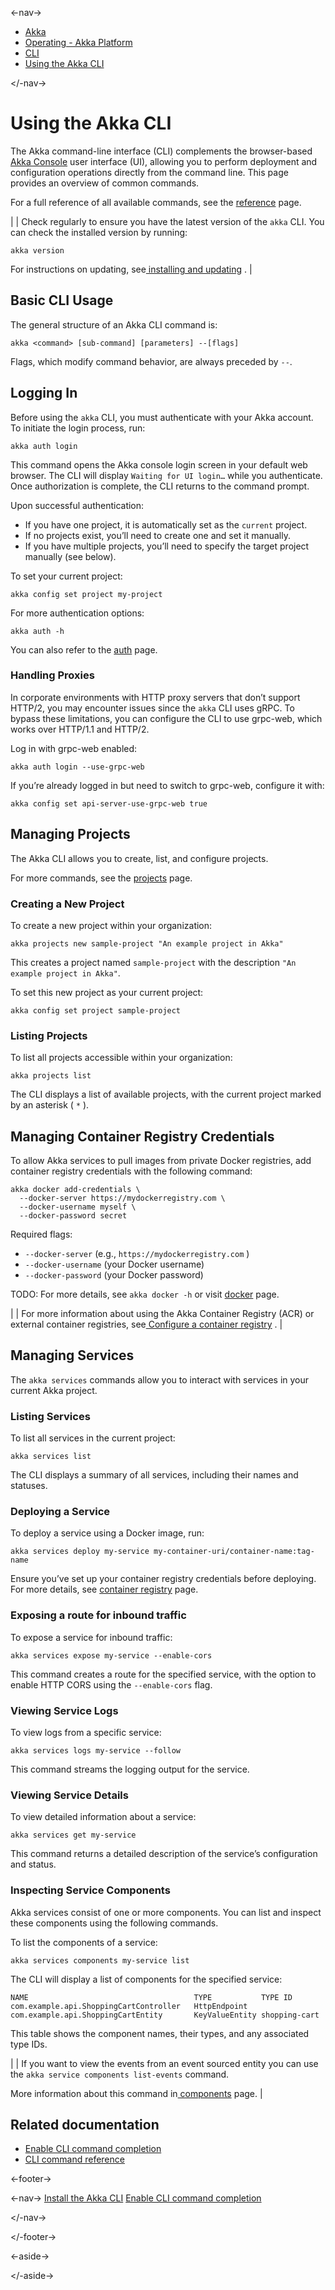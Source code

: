 

<-nav->

- [  Akka](../../index.html)
- [  Operating - Akka Platform](../index.html)
- [  CLI](index.html)
- [  Using the Akka CLI](using-cli.html)



</-nav->



# Using the Akka CLI

The Akka command-line interface (CLI) complements the browser-based [Akka Console](https://console.akka.io/) user interface (UI), allowing you to perform deployment and configuration operations directly from the command line. This page provides an overview of common commands.

For a full reference of all available commands, see the [reference](../../reference/cli/akka-cli/index.html) page.

|  | Check regularly to ensure you have the latest version of the `akka`   CLI. You can check the installed version by running:  


```shell
akka version
```

  For instructions on updating, see[  installing and updating](installation.html)  . |

## [](about:blank#_basic_cli_usage) Basic CLI Usage

The general structure of an Akka CLI command is:


```shell
akka <command> [sub-command] [parameters] --[flags]
```

Flags, which modify command behavior, are always preceded by `--`.

## [](about:blank#_logging_in) Logging In

Before using the `akka` CLI, you must authenticate with your Akka account. To initiate the login process, run:


```shell
akka auth login
```

This command opens the Akka console login screen in your default web browser. The CLI will display `Waiting for UI login…​` while you authenticate. Once authorization is complete, the CLI returns to the command prompt.

Upon successful authentication:

- If you have one project, it is automatically set as the `current`   project.
- If no projects exist, you’ll need to create one and set it manually.
- If you have multiple projects, you’ll need to specify the target project manually (see below).

To set your current project:


```shell
akka config set project my-project
```

For more authentication options:


```shell
akka auth -h
```

You can also refer to the [auth](../../reference/cli/akka-cli/akka_auth.html) page.

### [](about:blank#_handling_proxies) Handling Proxies

In corporate environments with HTTP proxy servers that don’t support HTTP/2, you may encounter issues since the `akka` CLI uses gRPC. To bypass these limitations, you can configure the CLI to use grpc-web, which works over HTTP/1.1 and HTTP/2.

Log in with grpc-web enabled:


```shell
akka auth login --use-grpc-web
```

If you’re already logged in but need to switch to grpc-web, configure it with:


```shell
akka config set api-server-use-grpc-web true
```

## [](about:blank#_managing_projects) Managing Projects

The Akka CLI allows you to create, list, and configure projects.

For more commands, see the [projects](../../reference/cli/akka-cli/akka_projects.html) page.

### [](about:blank#_creating_a_new_project) Creating a New Project

To create a new project within your organization:


```shell
akka projects new sample-project "An example project in Akka"
```

This creates a project named `sample-project` with the description `"An example project in Akka"`.

To set this new project as your current project:


```shell
akka config set project sample-project
```

### [](about:blank#_listing_projects) Listing Projects

To list all projects accessible within your organization:


```shell
akka projects list
```

The CLI displays a list of available projects, with the current project marked by an asterisk ( `*` ).

## [](about:blank#_managing_container_registry_credentials) Managing Container Registry Credentials

To allow Akka services to pull images from private Docker registries, add container registry credentials with the following command:


```shell
akka docker add-credentials \
  --docker-server https://mydockerregistry.com \
  --docker-username myself \
  --docker-password secret
```

Required flags:
* `--docker-server` (e.g., `https://mydockerregistry.com` )
* `--docker-username` (your Docker username)
* `--docker-password` (your Docker password)

TODO:  For more details, see `akka docker -h` or visit [docker](../../reference/cli/akka-cli/akka_docker.html) page.

|  | For more information about using the Akka Container Registry (ACR) or external container registries, see[  Configure a container registry](../projects/container-registries.html)  . |

## [](about:blank#_managing_services) Managing Services

The `akka services` commands allow you to interact with services in your current Akka project.

### [](about:blank#_listing_services) Listing Services

To list all services in the current project:


```shell
akka services list
```

The CLI displays a summary of all services, including their names and statuses.

### [](about:blank#_deploying_a_service) Deploying a Service

To deploy a service using a Docker image, run:


```shell
akka services deploy my-service my-container-uri/container-name:tag-name
```

Ensure you’ve set up your container registry credentials before deploying. For more details, see [container registry](../projects/container-registries.html) page.

### [](about:blank#_exposing_a_route_for_inbound_traffic) Exposing a route for inbound traffic

To expose a service for inbound traffic:


```shell
akka services expose my-service --enable-cors
```

This command creates a route for the specified service, with the option to enable HTTP CORS using the `--enable-cors` flag.

### [](about:blank#_viewing_service_logs) Viewing Service Logs

To view logs from a specific service:


```shell
akka services logs my-service --follow
```

This command streams the logging output for the service.

### [](about:blank#_viewing_service_details) Viewing Service Details

To view detailed information about a service:


```shell
akka services get my-service
```

This command returns a detailed description of the service’s configuration and status.

### [](about:blank#_inspecting_service_components) Inspecting Service Components

Akka services consist of one or more components. You can list and inspect these components using the following commands.

To list the components of a service:


```shell
akka services components my-service list
```

The CLI will display a list of components for the specified service:


```shell
NAME                                     TYPE           TYPE ID
com.example.api.ShoppingCartController   HttpEndpoint
com.example.api.ShoppingCartEntity       KeyValueEntity shopping-cart
```

This table shows the component names, their types, and any associated type IDs.

|  | If you want to view the events from an event sourced entity you can use the `akka service components list-events`   command.  

  More information about this command in[  components](../../reference/cli/akka-cli/akka_services_components_list-events.html)   page. |

## [](about:blank#_related_documentation) Related documentation

- [  Enable CLI command completion](command-completion.html)
- [  CLI command reference](../../reference/cli/akka-cli/index.html)



<-footer->


<-nav->
[Install the Akka CLI](installation.html) [Enable CLI command completion](command-completion.html)

</-nav->


</-footer->


<-aside->


</-aside->
